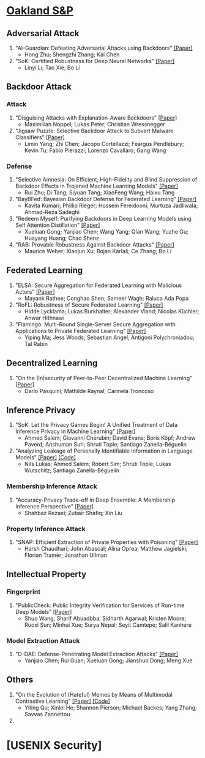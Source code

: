 # [Oakland S&P](https://sp2023.ieee-security.org/program-papers.html)

## Adversarial Attack
1. "AI-Guardian: Defeating Adversarial Attacks using Backdoors" [[Paper]](https://ieeexplore.ieee.org/document/10179473)
   - Hong Zhu; Shengzhi Zhang; Kai Chen
2. "SoK: Certified Robustness for Deep Neural Networks" [[Paper]](https://ieeexplore.ieee.org/document/10179303)
   - Linyi Li; Tao Xie; Bo Li


## Backdoor Attack

### Attack

1. "Disguising Attacks with Explanation-Aware Backdoors" [[Paper]](https://ieeexplore.ieee.org/document/10179308)
   - Maximilian Noppel; Lukas Peter; Christian Wressnegger
2. "Jigsaw Puzzle: Selective Backdoor Attack to Subvert Malware Classifiers" [[Paper]](https://ieeexplore.ieee.org/document/10179347)
   - Limin Yang; Zhi Chen; Jacopo Cortellazzi; Feargus Pendlebury; Kevin Tu; Fabio Pierazzi; Lorenzo Cavallaro; Gang Wang

### Defense

1. "Selective Amnesia: On Efficient, High-Fidelity and Blind Suppression of Backdoor Effects in Trojaned Machine Learning Models" [[Paper]](https://arxiv.org/abs/2212.04687)
   - Rui Zhu; Di Tang; Siyuan Tang; XiaoFeng Wang; Haixu Tang
2. "BayBFed: Bayesian Backdoor Defense for Federated Learning" [[Paper]](https://ieeexplore.ieee.org/document/10179362)
   - Kavita Kumari; Phillip Rieger; Hossein Fereidooni; Murtuza Jadliwala; Ahmad-Reza Sadeghi
3. "Redeem Myself: Purifying Backdoors in Deep Learning Models using Self Attention Distillation" [[Paper]](https://ieeexplore.ieee.org/document/10179375)
   - Xueluan Gong; Yanjiao Chen; Wang Yang; Qian Wang; Yuzhe Gu; Huayang Huang; Chao Shenz
4. "RAB: Provable Robustness Against Backdoor Attacks" [[Paper]](https://ieeexplore.ieee.org/document/10179451)
   - Maurice Weber; Xiaojun Xu; Bojan Karlaš; Ce Zhang; Bo Li

## Federated Learning
1. "ELSA: Secure Aggregation for Federated Learning with Malicious Actors" [[Paper]](https://eprint.iacr.org/2022/1695)
   - Mayank Rathee; Conghao Shen; Sameer Wagh; Raluca Ada Popa
2. "RoFL: Robustness of Secure Federated Learning" [[Paper]](https://ieeexplore.ieee.org/document/10179400)
   - Hidde Lycklama; Lukas Burkhalter; Alexander Viand; Nicolas Küchler; Anwar Hithnawi
3. "Flamingo: Multi-Round Single-Server Secure Aggregation with Applications to Private Federated Learning" [[Paper]](https://ieeexplore.ieee.org/document/10179434)
   - Yiping Ma; Jess Woods; Sebastian Angel; Antigoni Polychroniadou; Tal Rabin


## Decentralized Learning

1. "On the (In)security of Peer-to-Peer Decentralized Machine Learning" [[Paper]](https://www.computer.org/csdl/proceedings-article/sp/2023/933600a418/1NrbXMPH8QM)
   - Dario Pasquini; Mathilde Raynal; Carmela Troncoso

## Inference Privacy

1. "SoK: Let the Privacy Games Begin! A Unified Treatment of Data Inference Privacy in Machine Learning" [[Paper]](https://ieeexplore.ieee.org/abstract/document/10179281)
   - Ahmed Salem; Giovanni Cherubin; David Evans; Boris Köpf; Andrew Paverd; Anshuman Suri; Shruti Tople; Santiago Zanella-Béguelin
2. "Analyzing Leakage of Personally Identifiable Information in Language Models" [[Paper]](https://ieeexplore.ieee.org/document/10179300) [[Code]](https://github.com/microsoft/analysing_pii_leakage)
   - Nils Lukas; Ahmed Salem; Robert Sim; Shruti Tople; Lukas Wutschitz; Santiago Zanella-Béguelin

### Membership Inference Attack

1. "Accuracy-Privacy Trade-off in Deep Ensemble: A Membership Inference Perspective" [[Paper]](https://ieeexplore.ieee.org/document/10179463)
   - Shahbaz Rezaei; Zubair Shafiq; Xin Liu

### Property Inference Attack

1. "SNAP: Efficient Extraction of Private Properties with Poisoning" [[Paper]](https://ieeexplore.ieee.org/document/10179334)
   - Harsh Chaudhari; John Abascal; Alina Oprea; Matthew Jagielski; Florian Tramèr; Jonathan Ullman

## Intellectual Property

### Fingerprint

1. "PublicCheck: Public Integrity Verification for Services of Run-time Deep Models" [[Paper]](https://ieeexplore.ieee.org/abstract/document/10179380)
   - Shuo Wang; Sharif Abuadbba; Sidharth Agarwal; Kristen Moore; Ruoxi Sun; Minhui Xue; Surya Nepal; Seyit Camtepe; Salil Kanhere

### Model Extraction Attack

1. "D-DAE: Defense-Penetrating Model Extraction Attacks" [[Paper]](https://ieeexplore.ieee.org/document/10179406)
   - Yanjiao Chen; Rui Guan; Xueluan Gong; Jianshuo Dong; Meng Xue

## Others

1. "On the Evolution of (Hateful) Memes by Means of Multimodal Contrastive Learning" [[Paper]](https://ieeexplore.ieee.org/document/10179315) [[Code]](https://github.com/YitingQu/meme-evolution)
   - Yiting Qu; Xinlei He; Shannon Pierson; Michael Backes; Yang Zhang; Savvas Zannettou
2. 

# [USENIX Security]

